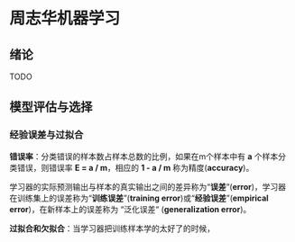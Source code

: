 # 周志华机器学习

## 绪论

TODO

## 模型评估与选择

### 经验误差与过拟合

**错误率**：分类错误的样本数占样本总数的比例，如果在m个样本中有 **a** 个样本分类错误，则错误率 **E = a / m**，相应的 **1 - a / m** 称为精度(**accuracy**)。

学习器的实际预测输出与样本的真实输出之间的差异称为“**误差**”(**error**)，学习器在训练集上的误差称为“**训练误差**”(**training error**)或“**经验误差**”(**empirical error**)，在新样本上的误差称为 “泛化误差“ (**generalization error**)。

**过拟合和欠拟合**：当学习器把训练样本学的太好了的时候，

























